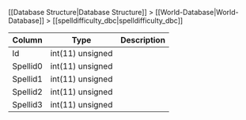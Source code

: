[[Database Structure|Database Structure]] > [[World-Database|World-Database]] > [[spelldifficulty_dbc|spelldifficulty_dbc]]

Column | Type | Description
--- | --- | ---
Id | int(11) unsigned | 
Spellid0 | int(11) unsigned | 
Spellid1 | int(11) unsigned | 
Spellid2 | int(11) unsigned | 
Spellid3 | int(11) unsigned | 
